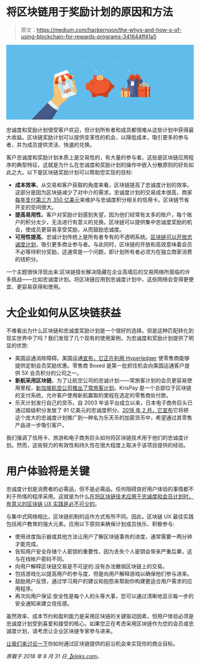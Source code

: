 # 将区块链用于奖励计划的原因和方法

> 原文：<https://medium.com/hackernoon/the-whys-and-how-s-of-using-blockchain-for-rewards-programs-341644ff41a5>

![](img/ca5d4878e68170c24de784ca4064b10a.png)

忠诚度和奖励计划很受客户欢迎，但计划所有者和成员都很难从这些计划中获得最大收益。区块链奖励计划可以提供变革性的机会，以降低成本，吸引更多的参与者，并为成员提供灵活、快速的兑换。

客户忠诚度和奖励计划本质上是交易性的，有大量的参与者。这些是区块链应用程序的典型特征，这就是为什么在忠诚度和奖励计划的操作中嵌入分散原则的好处如此之大。以下是区块链奖励计划可以帮助您实现的目标:

*   **成本效率**。从交易和客户获取的角度来看，区块链提高了忠诚度计划的效率。这部分是因为区块链减少了对中介的需求。忠诚度计划的交易成本很高，商家[每年支付第三方 350 亿美元](https://www.bloomberg.com/news/articles/2018-05-30/forget-airline-miles-crypto-coins-are-coming-to-reward-programs)来维护与忠诚度积分相关的信用卡。区块链节省开支的空间很大。
*   **提高易用性**。客户对奖励计划感到失望，因为他们经常有太多的账户，每个账户的积分太少，无法进行有意义的兑换。区块链可以提供集中忠诚度奖励的机会，使成员更容易享受奖励，从而鼓励忠诚度。
*   **可用性提高**。忠诚计划传统上是所有者专有的不透明系统。[区块链可以开放忠诚度计划](https://www.ccn.com/american-express-taps-hyperledger-blockchain-for-rewards-program-revamp/)，吸引更多商业参与者。与此同时，区块链的开放和高效意味着会员不必等待积分奖励，这通常是一个问题，即计划所有者必须为在独立商家消费的钱积分。

一个主题很快浮现出来:区块链擅长解决隐藏在企业高墙后的交易网络所面临的许多挑战——比如忠诚度计划。将区块链应用到忠诚度计划中，这些网络会变得更便宜、更容易获得和使用。

# 大企业如何从区块链获益

不难看出为什么区块链和忠诚度奖励计划是一个很好的选择。但是这种匹配转化到现实世界中了吗？我们发现了几个现有的使用案例，为忠诚度和奖励计划提供了明显的优势:

*   美国运通消除障碍。美国运通[宣布，它正在利用 Hyperledger](https://www.coindesk.com/american-express-upgrades-rewards-program-hyperledger-blockchain/) 使零售商能够提供定制会员奖励优惠。零售商 Boxed 是第一批抓住机会向美国运通客户提供 5X 会员积分的公司之一。
*   **新航采用区块链**。为了让航空公司的忠诚计划——常旅客计划的会员更容易使用里程，[新加坡航空公司推出了常旅客计划](https://www.singaporeair.com/en_UK/sg/media-centre/press-release/article/?q=en_UK/2018/July-September/ne2518-180724)。KrisPay 是一个总部位于区块链的支付系统，允许客户使用新航赢取的里程在选定的零售商处付款。
*   乐天计划发行自己的货币。自 2003 年该平台成立以来，日本电子商务巨头已通过超级积分发放了 91 亿美元的忠诚度积分。[2018 年 2 月，它宣布](https://www.zdnet.com/article/rakuten-to-release-own-cryptocurrency-as-it-looks-to-enhance-loyalty-platform/)它将把这个庞大的忠诚度计划推广到一种名为乐天币的加密货币中，希望通过其零售产品进一步吸引客户。

我们强调了信用卡、旅游和电子商务巨头如何将区块链技术用于他们的忠诚度计划。然而，这些努力的有效性和持久性在很大程度上取决于该项目提供的经验。

# 用户体验将是关键

忠诚度计划是消费者的必需品，但不是必需品。任何阻碍良好用户体验的事情都不利于热情的程序采用。这就是为什么[在将区块链技术应用于忠诚度和会员计划时，有意义的区块链 UX 实践是必不可少的](https://labs.eleks.com/2018/08/better-ux-design-for-blockchain.html?utm_source=medium&utm_medium=refferal&utm_campaign=Republ-Blockchain-Rewards-Blog)。

与集中式网络相比，区块链机制的运作方式有所不同。因此，区块链 UX 最佳实践包括用户教育的强大元素。应用以下原则来确保计划成员快乐、积极参与:

*   使用进度指示器或其他方法让用户了解区块链事务的进度，通常需要一两分钟才能完成。
*   告知用户安全存储个人密钥的重要性，因为丢失个人密钥会带来严重后果，这与在线帐户密码不同。
*   向用户解释区块链交易是不可逆的:没有办法撤销区块链上的交易。
*   包括游戏化以提高用户的参与度，但是向用户解释游戏以确保他们参与进来。
*   鼓励用户反馈，通过学习用户的建议和抱怨来帮助你构建更适合用户需求的应用程序。
*   再次向用户保证:安全性是每个人的头等大事，您可以通过清晰地显示每一步的安全通知来建立信任感。

虽然效率、成本节约和盈利能力是采用区块链的关键驱动因素，但用户体验必须是忠诚度计划受到喜爱和接受的核心。如果您正在考虑采用区块链作为您的会员或忠诚度计划，请考虑让企业区块链专家参与进来。

[让我们来讨论一下](https://eleks.com/contact-us/?utm_source=medium&utm_medium=refferal&utm_campaign=Republ-Blockchain-Rewards-Blog)你如何通过区块链提供的前沿机会来实现你的商业目标。

*原载于 2018 年 8 月 31 日*[*【eleks.com*](https://eleks.com/blog/using-blockchain-rewards-programs/?utm_source=medium&utm_medium=refferal&utm_campaign=Republ-Blockchain-Rewards-Blog)*。*
